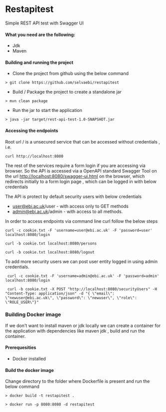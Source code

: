 # Restapitest
Simple REST API test with Swagger UI

#### What you need are the following:

* Jdk 
* Maven

#### Building and running the project

* Clone the project from github using the below command

```
> git clone https://github.com/selvaebi/restapitest
```

* Build / Package the project to create a standalone jar

``` 
> mvn clean package
```

* Run the jar to start the application

```
> java -jar target/rest-api-test-1.0-SNAPSHOT.jar
```

#### Accessing the endpoints
  Root url / is a unsecured service that can be accessed without credentials , i.e.

```
curl http://localhost:8080

```

  The rest of the services require a form login if you are accessing via browser. So the API is accessed via a 
  OpenAPI standard Swagger Tool on the url <http://localhost:8080/swagger-ui.html> on the browser, which 
  redirects 
  initially to a form login page , which can be logged in with below credentials
  
  The API is protect by default security users with below credentials
  * user@ebi.ac.uk/user - with access only to GET methods
  * admin@ebi.ac.uk/admin - with access to all methods. 
  
  In order to access endpoints via command line curl follow the below steps
```
curl -c cookie.txt -F 'username=user@ebi.ac.uk' -F 'password=user' localhost:8080/login

curl -b cookie.txt localhost:8080/persons

curl -b cookie.txt localhost:8080/logout 

```
To add more security users we can post user entity logged in using admin credentials.

```
 curl -c cookie.txt -F 'username=admin@ebi.ac.uk' -F 'password=admin' localhost:8080/login
 
 curl -b cookie.txt -X POST "http://localhost:8080/securityUsers" -H "Content-Type: application/json" -d "{ \"email\": \"newuser@ebi.ac.uk\", \"password\": \"newuser\", \"role\": \"ROLE_USER\"}"
 ```


### Building Docker image 

If we don't want to install maven or jdk locally we can create a container for the application
with dependencies like maven jdk , build and run the container.

#### Prerequesities
  * Docker installed
  
#### Build the docker image

  Change directory to the folder where Dockerfile is present and run the below command

  ```
  > docker build -t restapitest . 
  
  > docker run -p 8080:8080 -d restapitest
  
  ```
  
  

